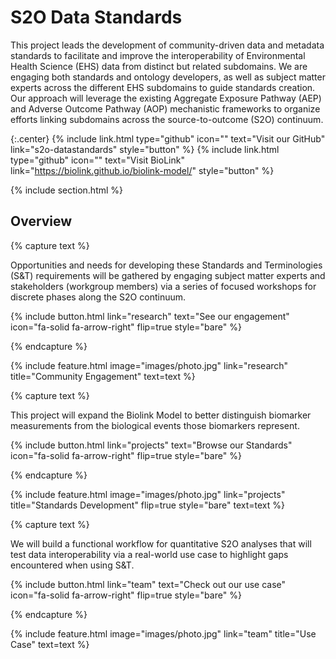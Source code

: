 ---
---

# S2O Data Standards

This project leads the development of community-driven data and metadata standards to facilitate and improve the interoperability of Environmental Health Science (EHS) data from distinct but related subdomains. We are engaging both standards and ontology developers, as well as subject matter experts across the different EHS subdomains to guide standards creation. Our approach will leverage the existing Aggregate Exposure Pathway (AEP) and Adverse Outcome Pathway (AOP) mechanistic frameworks to organize efforts linking subdomains across the source-to-outcome (S2O) continuum.   

{:.center}
{%
  include link.html
  type="github"
  icon=""
  text="Visit our GitHub"
  link="s2o-datastandards"
  style="button"
%}
{%
  include link.html
  type="github"
  icon=""
  text="Visit BioLink"
  link="https://biolink.github.io/biolink-model/"
  style="button"
%}

{% include section.html %}

## Overview

{% capture text %}

Opportunities and needs for developing these Standards and Terminologies (S&T) requirements will be gathered by engaging subject matter experts and stakeholders (workgroup members) via a series of focused workshops for discrete phases along the S2O continuum.

{%
  include button.html
  link="research"
  text="See our engagement"
  icon="fa-solid fa-arrow-right"
  flip=true
  style="bare"
%}

{% endcapture %}

{%
  include feature.html
  image="images/photo.jpg"
  link="research"
  title="Community Engagement"
  text=text
%}

{% capture text %}

This project will expand the Biolink Model to better distinguish biomarker measurements from the biological events those biomarkers represent.

{%
  include button.html
  link="projects"
  text="Browse our Standards"
  icon="fa-solid fa-arrow-right"
  flip=true
  style="bare"
%}

{% endcapture %}

{%
  include feature.html
  image="images/photo.jpg"
  link="projects"
  title="Standards Development"
  flip=true
  style="bare"
  text=text
%}

{% capture text %}

We will build a functional workflow for quantitative S2O analyses that will test data interoperability via a real-world use case to highlight gaps encountered when using S&T.

{%
  include button.html
  link="team"
  text="Check out our use case"
  icon="fa-solid fa-arrow-right"
  flip=true
  style="bare"
%}

{% endcapture %}

{%
  include feature.html
  image="images/photo.jpg"
  link="team"
  title="Use Case"
  text=text
%}
